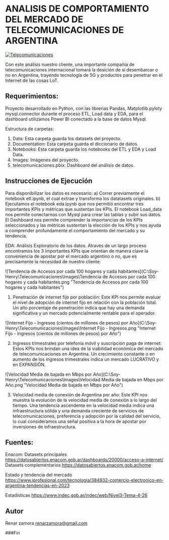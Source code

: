 # ANALISIS DE COMPORTAMIENTO DEL MERCADO DE TELECOMUNICACIONES DE ARGENTINA

[![Telecomunicaciones](-- "Telecomunicaciones")](Images/telec_mundo2.jpg "Telecomunicaciones")


Con este análisis nuestro cliente, una importante compañía de telecomunicaciones internacional tomará la desición de sí desembarcar o no en Argentina, trayendo tecnología de 5G y productos para penetrar en el Internet de las cosas LoT.

## Requerimientos:
Proyecto desarrollado en Python, con las librerias Pandas, Matplotlib.pyloty mysql.connector durante el proceso ETL, Load data y EDA, para el dashboard utilizamos Power BI conectado a la base de datos Mysql.

Estructura de carpetas:
1) Data: Esta carpeta guarda los datasets del proyecto.
2) Documentation: Esta carpeta guarda el diccionario de datos.
3) Notebooks: Esta carpeta guarda los notebooks del ETL y EDA y Load Data.
4) Images: Imágenes del proyecto.
5) telecomunicaciones.pbix: Dashboard del análisis de datos.

## Instrucciones de Ejecución
Para disponibilizar los datos es necesario: a) Correr previamente el notebook etl.ipynb, el cual extrae y transforma los datatasets originales. b) Ejecutamos el notebook eda.ipynb que nos permitió encontrar tres importantes KPIs y métricas que sustentan los KPIs. El notebook Load_data nos permite conectarnos con Mysql para crear las tablas y subir sus datos. El Dashboard nos permite comprender la importancias de los KPIs seleccionados y las métricas sustentan la elección de los KPIs y nos ayuda a comprender profundamente el comportamiento del mercado y su tendencia.

EDA: Análisis Exploratorio de los datos.
Através de un largo proceso encontramos los 3 importantes KPIs que orientan de manera clave la conveniencia de apostar por el mercado argentino o no, que es precisamente la necesidad de nuestro cliente:

![Tendencia de Accesos por cada 100 hogares y cada habitantes](C:\Soy-Henry\Telecomunicaciones\Images\Tendencia de Accesos por cada 100 hogares y cada habitantes.png "Tendencia de Accesos por cada 100 hogares y cada habitantes")

1. Penetración de internet fijo por población: Este KPI nos permite evaluar el nivel de adopción de internet fijo en relación con la población total. Un alto porcentaje de penetración indica que hay una demanda significativa y un mercado potencialmente rentable para el operador.


![Internet Fijo - Ingresos (cientos de millones de pesos) por Año](C:\Soy-Henry\Telecomunicaciones\Images\Internet Fijo - Ingresos.png "Internet Fijo - Ingresos (cientos de millones de pesos) por Año")

2. Ingresos trimestrales por telefonía móvil y suscripción paga de internet: Estos KPIs nos brindan una idea de la viabilidad económica del mercado de telecomunicaciones en Argentina. Un crecimiento constante o en aumento de los ingresos trimestrales indica un mercado LUCRATIVO y en EXPANSIÓN.


![Velocidad Media de bajada en Mbps por Año](C:\Soy-Henry\Telecomunicaciones\Images\Velocidad Media de bajada en Mbps por Año.png "Velocidad Media de bajada en Mbps por Año")

  3. Velocidad media de conexión de Argentina por año: Este KPI nos muestra la evolución de la velocidad media de conexión a lo largo del tiempo. Una tendencia ascendente en la velocidad media indica una infraestructura sólida y una demanda creciente de servicios de telecomunicaciones, preferencia y adopción por la calidad del servicio, lo cual consideramos una señal positiva a la hora de apostar por inversiones de infraestructura.

## Fuentes:
Enacom:
	Datasets principales https://datosabiertos.enacom.gob.ar/dashboards/20000/acceso-a-internet/
	Datasets complementarios https://datosabiertos.enacom.gob.ar/home

Estado y tendencia del mercado https://www.iprofesional.com/tecnologia/384932-comercio-electronico-en-argentina-tendencias-en-2023

Estadísticas https://www.indec.gob.ar/indec/web/Nivel3-Tema-4-26

## Autor
Renar zamora renarzamora@gmail.com

###Fin
